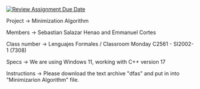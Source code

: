 [![Review Assignment Due Date](https://classroom.github.com/assets/deadline-readme-button-22041afd0340ce965d47ae6ef1cefeee28c7c493a6346c4f15d667ab976d596c.svg)](https://classroom.github.com/a/Uzapeobl)

Project -> Minimization Algorithm

Members -> Sebastian Salazar Henao and Emmanuel Cortes

Class number -> Lenguajes Formales / Classroom Monday C2561 - SI2002-1 (7308)

Specs -> We are using Windows 11, working with C++ version 17

Instructions -> Please download the text archive "dfas" and put in into "Minimizarion Algorithm" file.

